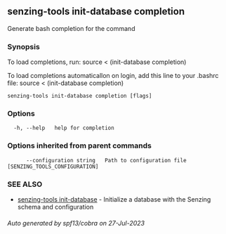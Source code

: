 ## senzing-tools init-database completion

Generate bash completion for the command

### Synopsis

To load completions, run:
source < (init-database completion)

To load completions automaticallon on login, add this line to your .bashrc file:
source < (init-database completion)


```
senzing-tools init-database completion [flags]
```

### Options

```
  -h, --help   help for completion
```

### Options inherited from parent commands

```
      --configuration string   Path to configuration file [SENZING_TOOLS_CONFIGURATION]
```

### SEE ALSO

* [senzing-tools init-database](senzing-tools_init-database.md)	 - Initialize a database with the Senzing schema and configuration

###### Auto generated by spf13/cobra on 27-Jul-2023
